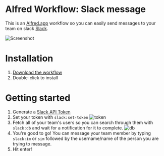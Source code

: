 Alfred Workflow: Slack message
==============================

This is an [Alfred.app](http://www.alfredapp.com/) workflow so you can easily send messages to your team on slack [Slack](https://slack.com).

![Screenshot](http://f.cl.ly/items/38250E3D1H0T352t0m07/Image%202014-11-04%20at%2011.26.04%20AM.png)

Installation
============
1. [Download the workflow](https://github.com/tyke/alfred-slack-workflow/blob/master/slack.alfredworkflow)
2. Double-click to install

Getting started
===============
1. Generate a [Slack API Token](https://api.slack.com/#auth)
2. Set your token with `slack:set-token` ![token](http://cl.ly/image/1F1U340X180f/Image%202014-11-04%20at%2011.33.04%20AM.png)
3. Fetch all of your team's users so you can search through them with `slack:db` and wait for a notification for it to complete. ![db](http://cl.ly/image/0t3C2A422U3w/Image%202014-11-04%20at%2011.34.28%20AM.png)
4. You're good to go! You can message your team member by typing `slack:im` or `sim` followed by the username/name of the person you are trying to message.
5. Hit enter!
